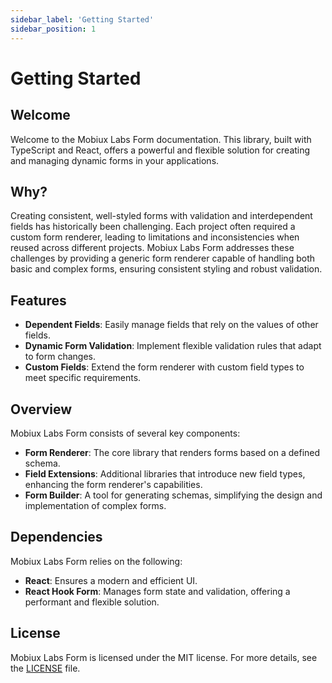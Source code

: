 ```yaml
---
sidebar_label: 'Getting Started'
sidebar_position: 1
---
```


# Getting Started

## Welcome

Welcome to the Mobiux Labs Form documentation. This library, built with TypeScript and React, offers a powerful and flexible solution for creating and managing dynamic forms in your applications.

## Why?

Creating consistent, well-styled forms with validation and interdependent fields has historically been challenging. Each project often required a custom form renderer, leading to limitations and inconsistencies when reused across different projects. Mobiux Labs Form addresses these challenges by providing a generic form renderer capable of handling both basic and complex forms, ensuring consistent styling and robust validation.

## Features

- **Dependent Fields**: Easily manage fields that rely on the values of other fields.
- **Dynamic Form Validation**: Implement flexible validation rules that adapt to form changes.
- **Custom Fields**: Extend the form renderer with custom field types to meet specific requirements.

## Overview

Mobiux Labs Form consists of several key components:

- **Form Renderer**: The core library that renders forms based on a defined schema.
- **Field Extensions**: Additional libraries that introduce new field types, enhancing the form renderer's capabilities.
- **Form Builder**: A tool for generating schemas, simplifying the design and implementation of complex forms.

## Dependencies

Mobiux Labs Form relies on the following:

- **React**: Ensures a modern and efficient UI.
- **React Hook Form**: Manages form state and validation, offering a performant and flexible solution.

## License

Mobiux Labs Form is licensed under the MIT license. For more details, see the [LICENSE](https://github.com/Mobiux-Labs/forms/blob/main/license) file.
